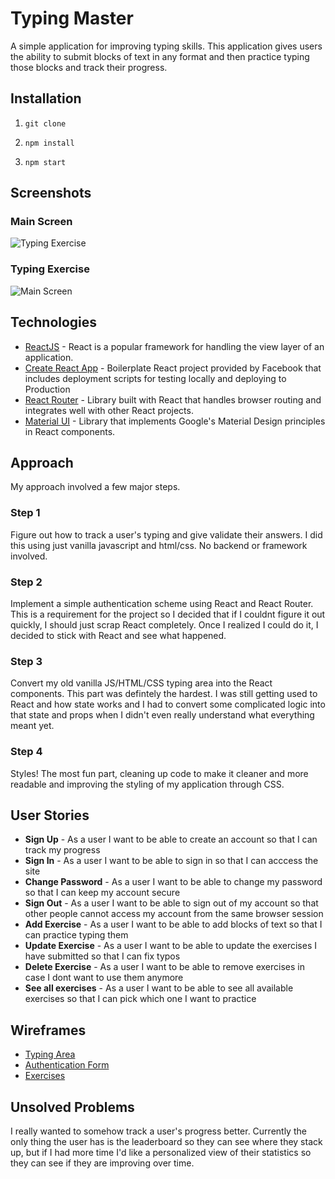 # Typing Master

A simple application for improving typing skills. This application gives users the ability to submit blocks of text in any format and then practice typing those blocks and track their progress.

## Installation

1. `git clone`

2. `npm install`

3. `npm start`

## Screenshots


### Main Screen

![Typing Exercise](https://user-images.githubusercontent.com/26190589/26945929-7663794e-4c5b-11e7-90b6-77cb6a3cc90b.png)

### Typing Exercise

![Main Screen](https://user-images.githubusercontent.com/26190589/26945857-3bbc59dc-4c5b-11e7-86d5-5ca3b104641a.png)

## Technologies
- [ReactJS](https://facebook.github.io/react/) - React is a popular framework for handling the view layer of an application.
- [Create React App](https://github.com/facebookincubator/create-react-app) - Boilerplate React project provided by Facebook that includes deployment scripts for testing locally and deploying to Production
- [React Router](https://github.com/ReactTraining/react-router) - Library built with React that handles browser routing and integrates well with other React projects.
- [Material UI](http://www.material-ui.com/#/) - Library that implements Google's Material Design principles in React components.

## Approach

My approach involved a few major steps.

### Step 1

Figure out how to track a user's typing and give validate their answers. I did this using just vanilla javascript and html/css.  No backend or framework involved.

### Step 2

Implement a simple authentication scheme using React and React Router.  This is a requirement for the project so I decided that if I couldnt figure it out quickly, I should just scrap React completely.  Once I realized I could do it, I decided to stick with React and see what happened.

### Step 3

Convert my old vanilla JS/HTML/CSS typing area into the React components.  This part was defintely the hardest. I was still getting used to React and how state works and I had to convert some complicated logic into that state and props when I didn't even really understand what everything meant yet.

### Step 4

Styles!  The most fun part, cleaning up code to make it cleaner and more readable and improving the styling of my application through CSS.


## User Stories
- **Sign Up** - As a user I want to be able to create an account so that I can track my progress
- **Sign In** - As a user I want to be able to sign in so that I can acccess the site
- **Change Password** - As a user I want to be able to change my password so that I can keep my account secure
- **Sign Out** - As a user I want to be able to sign out of my account so that other people cannot access my account from the same browser session
- **Add Exercise** - As a user I want to be able to add blocks of text so that I can practice typing them
- **Update Exercise** - As a user I want to be able to update the exercises I have submitted so that I can fix typos
- **Delete Exercise** - As a user I want to be able to remove exercises in case I dont want to use them anymore
- **See all exercises** - As a user I want to be able to see all available exercises so that I can pick which one I want to practice

## Wireframes

- [Typing Area](https://cloud.githubusercontent.com/assets/26190589/26786300/24db6c32-49d4-11e7-9eba-f705c0db7835.JPG)
- [Authentication Form](https://cloud.githubusercontent.com/assets/26190589/26786342/441ee29a-49d4-11e7-864d-661bccc5ea00.JPG)
- [Exercises](https://cloud.githubusercontent.com/assets/26190589/26786361/56d83350-49d4-11e7-951f-aa8f48151afd.JPG)

## Unsolved Problems

I really wanted to somehow track a user's progress better. Currently the only thing the user has is the leaderboard so they can see where they stack up, but if I had more time I'd like a personalized view of their statistics so they can see if they are improving over time.

